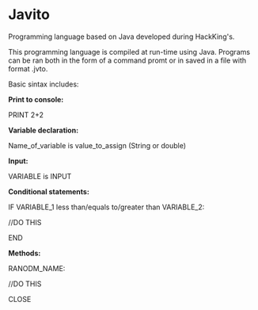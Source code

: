 # Javito
Programming language based on Java developed during HackKing's.

This programming language is compiled at run-time using Java. Programs can be ran both in the form of a command promt or in saved in a file with format .jvto.

Basic sintax includes:

__Print to console:__

PRINT 2+2


__Variable declaration:__

Name_of_variable is value_to_assign (String or double)

__Input:__

VARIABLE is INPUT

__Conditional statements:__

IF VARIABLE_1 less than/equals to/greater than VARIABLE_2:

//DO THIS

END


__Methods:__

RANODM_NAME:

//DO THIS

CLOSE
